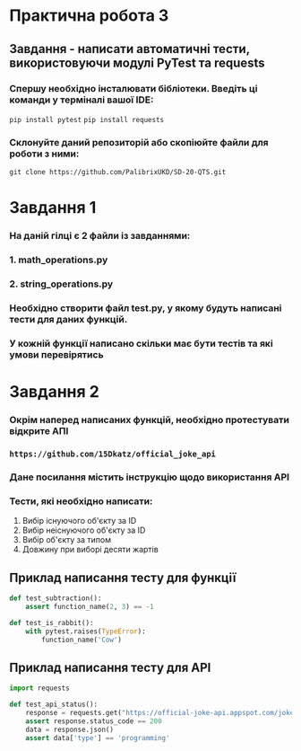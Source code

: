 # Практична робота 3
## Завдання - написати автоматичні тести, використовуючи модулі PyTest та requests

### Спершу необхідно інсталювати бібліотеки. Введіть ці команди у терміналі вашої IDE:
``
pip install pytest
``
``
pip install requests
``

### Склонуйте даний репозиторій або скопіюйте файли для роботи з ними:
``
git clone https://github.com/PalibrixUKD/SD-20-QTS.git
``
# Завдання 1
### На даній гілці є 2 файли із завданнями: 
### 1. math_operations.py
### 2. string_operations.py
### Необхідно створити файл test.py, у якому будуть написані тести для даних функцій.
### У кожній функції написано скільки має бути тестів та які умови перевірятись

# Завдання 2
### Окрім наперед написаних функцій, необхідно протестувати відкрите АПІ
### ``https://github.com/15Dkatz/official_joke_api``
### Дане посилання містить інструкцію щодо використання API
### Тести, які необхідно написати:
1. Вибір існуючого об'єкту за ID
2. Вибір неіснуючого об'єкту за ID
3. Вибір об'єкту за типом
4. Довжину при виборі десяти жартів

## Приклад написання тесту для функції
```python
def test_subtraction():
    assert function_name(2, 3) == -1

def test_is_rabbit():
    with pytest.raises(TypeError):
        function_name('Cow')
```

## Приклад написання тесту для API
```python
import requests

def test_api_status():
    response = requests.get("https://official-joke-api.appspot.com/jokes/370")
    assert response.status_code == 200
    data = response.json()
    assert data['type'] == 'programming'
```
